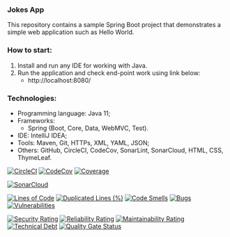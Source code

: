 ### Jokes App
This repository contains a sample Spring Boot project that demonstrates
a simple web application such as Hello World.   



### How to start:
1. Install and run any IDE for working with Java.
2. Run the application and check end-point work using link below:
   - http://localhost:8080/



### Technologies:
- Programming language: Java 11;
- Frameworks:
  - Spring (Boot, Core, Data, WebMVC, Test).
- IDE: IntelliJ IDEA;
- Tools: Maven, Git, HTTPs, XML, YAML, JSON;
- Others: GitHub, CircleCI, CodeCov, SonarLint, SonarCloud, HTML, CSS, ThymeLeaf. 

[![CircleCI](https://circleci.com/gh/Crazy-pro/jokes-app.svg?style=svg)](https://app.circleci.com/gh/Crazy-pro/jokes-app)
[![CodeCov](https://codecov.io/gh/Crazy-pro/jokes-app/branch/master/graph/badge.svg)](https://codecov.io/gh/Crazy-pro/jokes-app)
[![Coverage](https://sonarcloud.io/api/project_badges/measure?project=Crazy-pro_jokes-app&metric=coverage)](https://sonarcloud.io/summary/new_code?id=Crazy-pro_jokes-app)

[![SonarCloud](https://sonarcloud.io/images/project_badges/sonarcloud-black.svg)](https://sonarcloud.io/summary/new_code?id=Crazy-pro_jokes-app)

[![Lines of Code](https://sonarcloud.io/api/project_badges/measure?project=Crazy-pro_jokes-app&metric=ncloc)](https://sonarcloud.io/summary/new_code?id=Crazy-pro_jokes-app)
[![Duplicated Lines (%)](https://sonarcloud.io/api/project_badges/measure?project=Crazy-pro_jokes-app&metric=duplicated_lines_density)](https://sonarcloud.io/summary/new_code?id=Crazy-pro_jokes-app)
[![Code Smells](https://sonarcloud.io/api/project_badges/measure?project=Crazy-pro_jokes-app&metric=code_smells)](https://sonarcloud.io/summary/new_code?id=Crazy-pro_jokes-app)
[![Bugs](https://sonarcloud.io/api/project_badges/measure?project=Crazy-pro_jokes-app&metric=bugs)](https://sonarcloud.io/summary/new_code?id=Crazy-pro_jokes-app)
[![Vulnerabilities](https://sonarcloud.io/api/project_badges/measure?project=Crazy-pro_jokes-app&metric=vulnerabilities)](https://sonarcloud.io/summary/new_code?id=Crazy-pro_jokes-app)

[![Security Rating](https://sonarcloud.io/api/project_badges/measure?project=Crazy-pro_jokes-app&metric=security_rating)](https://sonarcloud.io/summary/new_code?id=Crazy-pro_jokes-app)
[![Reliability Rating](https://sonarcloud.io/api/project_badges/measure?project=Crazy-pro_jokes-app&metric=reliability_rating)](https://sonarcloud.io/summary/new_code?id=Crazy-pro_jokes-app)
[![Maintainability Rating](https://sonarcloud.io/api/project_badges/measure?project=Crazy-pro_jokes-app&metric=sqale_rating)](https://sonarcloud.io/summary/new_code?id=Crazy-pro_jokes-app)
[![Technical Debt](https://sonarcloud.io/api/project_badges/measure?project=Crazy-pro_jokes-app&metric=sqale_index)](https://sonarcloud.io/summary/new_code?id=Crazy-pro_jokes-app)
[![Quality Gate Status](https://sonarcloud.io/api/project_badges/measure?project=Crazy-pro_jokes-app&metric=alert_status)](https://sonarcloud.io/summary/new_code?id=Crazy-pro_jokes-app)
